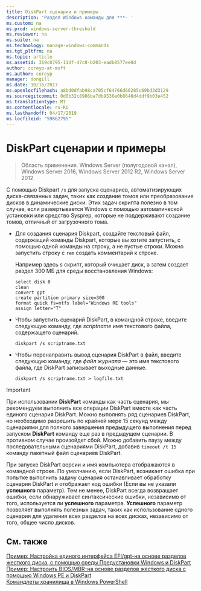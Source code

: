 ```yaml
---
title: DiskPart сценарии и примеры
description: 'Раздел Windows команды для ***- '
ms.custom: na
ms.prod: windows-server-threshold
ms.reviewer: na
ms.suite: na
ms.technology: manage-windows-commands
ms.tgt_pltfrm: na
ms.topic: article
ms.assetid: 319c0795-11df-47c8-b203-eadb0577ee0d
author: coreyp-at-msft
ms.author: coreyp
manager: dongill
ms.date: 10/16/2017
ms.openlocfilehash: a8bd0dfab98ca705cf64766d66285c69bd3d3129
ms.sourcegitcommit: 0d0b32c8986ba7db9536e0b8648d4ddf9b03e452
ms.translationtype: MT
ms.contentlocale: ru-RU
ms.lasthandoff: 04/17/2019
ms.locfileid: "59862795"
---
```

# <a name="diskpart-scripts-and-examples"></a>DiskPart сценарии и примеры

>Область применения. Windows Server (полугодовой канал), Windows Server 2016, Windows Server 2012 R2, Windows Server 2012

С помощью Diskpart `/s` для запуска сценариев, автоматизирующих диска\-связанных задач, таких как создание томов или преобразование дисков в динамические диски. Этих задач скрипта полезно в том случае, если развертывается Windows с помощью автоматической установки или средство Sysprep, которые не поддерживают создание томов, отличный от загрузочного тома.  
  
-   Для создания сценария Diskpart, создайте текстовый файл, содержащий команды Diskpart, которые вы хотите запустить, с помощью одной команды на строку, а не пустые строки. Можно запустить строку с `rem` создать комментарий к строке.  
  
    Например здесь s скрипт, который очищает диск, а затем создает раздел 300 МБ для среды восстановления Windows:  
  
    ```  
    select disk 0  
    clean  
    convert gpt  
    create partition primary size=300  
    format quick fs=ntfs label="Windows RE tools"  
    assign letter="T"  
    ```  
  
-   Чтобы запустить сценарий DiskPart, в командной строке, введите следующую команду, где *scriptname* имя текстового файла, содержащего сценарий.  
  
    ```  
    diskpart /s scriptname.txt  
    ```  
  
-   Чтобы перенаправить вывод сценария DiskPart в файл, введите следующую команду, где *файл журнала* — это имя текстового файла, где DiskPart записывает выходные данные.  
  
    ```  
    diskpart /s scriptname.txt > logfile.txt  
    ```  
  
> [!IMPORTANT]  
> При использовании **DiskPart** команды как часть сценария, мы рекомендуем выполнить все операции DiskPart вместе как часть единого сценария DiskPart. Можно выполнять ряд сценариев DiskPart, но необходимо разрешить по крайней мере 15 секунд между сценариями для полного завершения предыдущего выполнения перед запуском **DiskPart** команду еще раз в предыдущем сценарии. В противном случае произойдет сбой. Можно добавить паузу между последовательными сценариями DiskPart, добавив `timeout /t 15` команду пакетный файл сценариев DiskPart.  
  
При запуске DiskPart версии и имя компьютера отображаются в командной строке. По умолчанию, если DiskPart, возникает ошибка при попытке выполнить задачу сценария останавливает обработку сценария DiskPart и отображает код ошибки \(Если вы не указали **успешного** параметр\). Тем не менее, DiskPart всегда возвращает ошибки, если обнаруживает синтаксические ошибки, независимо от того, используется ли **успешного** параметра. **Успешного** параметр позволяет выполнять полезных задач, таких как использование одного сценария для удаления всех разделов на всех дисках, независимо от того, общее число дисков.  
  
## <a name="see-also"></a>См. также  
[Пример: Настройка единого интерфейса EFI\/gpt\-на основе разделов жесткого диска, с помощью среды Предустановки Windows и DiskPart](https://technet.microsoft.com/library/hh825686.aspx)  
[Пример: Настроить BIOS\/MBR\-на основе разделов жесткого диска с помощью Windows PE и DiskPart](https://technet.microsoft.com/library/hh825677.aspx)  
[Командлеты хранилища в Windows PowerShell](https://technet.microsoft.com/library/hh848705.aspx)  
  

